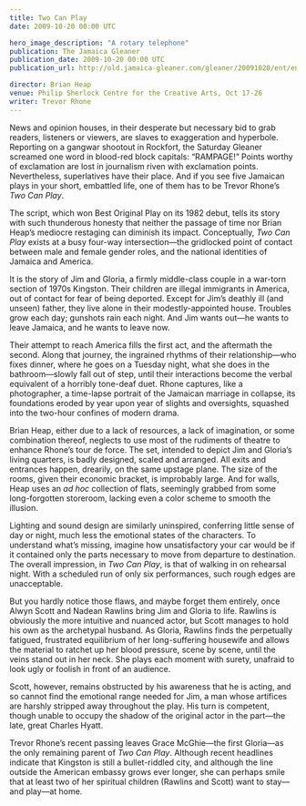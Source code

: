 ```yaml
---
title: Two Can Play
date: 2009-10-20 00:00 UTC

hero_image_description: "A rotary telephone"
publication: The Jamaica Gleaner
publication_date: 2009-10-20 00:00 UTC
publication_url: http://old.jamaica-gleaner.com/gleaner/20091020/ent/ent1.html

director: Brian Heap
venue: Philip Sherlock Centre for the Creative Arts, Oct 17-26
writer: Trevor Rhone
---
```


News and opinion houses, in their desperate but necessary bid to grab readers,
listeners or viewers, are slaves to exaggeration and hyperbole. Reporting on a
gangwar shootout in Rockfort, the Saturday Gleaner screamed one word in
blood-red block capitals: “RAMPAGE!” Points worthy of exclamation are lost in
journalism riven with exclamation points. Nevertheless, superlatives have their
place. And if you see five Jamaican plays in your short, embattled life, one of
them has to be Trevor Rhone’s *Two Can Play*.

The script, which won Best Original Play on its 1982 debut, tells its story with
such thunderous honesty that neither the passage of time nor Brian Heap’s
mediocre restaging can diminish its impact. Conceptually, *Two Can Play* exists
at a busy four-way intersection—the gridlocked point of contact between male and
female gender roles, and the national identities of Jamaica and America.

It is the story of Jim and Gloria, a firmly middle-class couple in a war-torn
section of 1970s Kingston. Their children are illegal immigrants in America, out
of contact for fear of being deported. Except for Jim’s deathly ill (and unseen)
father, they live alone in their modestly-appointed house. Troubles grow each
day; gunshots rain each night. And Jim wants out—he wants to leave Jamaica, and
he wants to leave now.

Their attempt to reach America fills the first act, and the aftermath the
second. Along that journey, the ingrained rhythms of their relationship—who
fixes dinner, where he goes on a Tuesday night, what she does in the
bathroom—slowly fall out of step, until their interactions become the verbal
equivalent of a horribly tone-deaf duet. Rhone captures, like a photographer, a
time-lapse portrait of the Jamaican marriage in collapse, its foundations eroded
by year upon year of slights and oversights, squashed into the two-hour confines
of modern drama.

Brian Heap, either due to a lack of resources, a lack of imagination, or some
combination thereof, neglects to use most of the rudiments of theatre to enhance
Rhone’s tour de force. The set, intended to depict Jim and Gloria’s living
quarters, is badly designed, scaled and arranged. All exits and entrances
happen, drearily, on the same upstage plane. The size of the rooms, given their
economic bracket, is improbably large. And for walls, Heap uses an *ad hoc*
collection of flats, seemingly grabbed from some long-forgotten storeroom,
lacking even a color scheme to smooth the illusion.

Lighting and sound design are similarly uninspired, conferring little sense of
day or night, much less the emotional states of the characters. To understand
what’s missing, imagine how unsatisfactory your car would be if it contained
only the parts necessary to move from departure to destination. The overall
impression, in *Two Can Play*, is that of walking in on rehearsal night. With a
scheduled run of only six performances, such rough edges are unacceptable.

But you hardly notice those flaws, and maybe forget them entirely, once Alwyn
Scott and Nadean Rawlins bring Jim and Gloria to life. Rawlins is obviously the
more intuitive and nuanced actor, but Scott manages to hold his own as the
archetypal husband. As Gloria, Rawlins finds the perpetually fatigued,
frustrated equilibrium of her long-suffering housewife and allows the material
to ratchet up her blood pressure, scene by scene, until the veins stand out in
her neck. She plays each moment with surety, unafraid to look ugly or foolish in
front of an audience.

Scott, however, remains obstructed by his awareness that he is acting, and so
cannot find the emotional range needed for Jim, a man whose artifices are
harshly stripped away throughout the play. His turn is competent, though unable
to occupy the shadow of the original actor in the part—the late, great Charles
Hyatt.

Trevor Rhone’s recent passing leaves Grace McGhie—the first Gloria—as the only
remaining parent of *Two Can Play*. Although recent headlines indicate that
Kingston is still a bullet-riddled city, and although the line outside the
American embassy grows ever longer, she can perhaps smile that at least two of
her spiritual children (Rawlins and Scott) want to stay—and play—at home.
